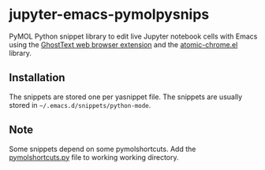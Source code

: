 # jupyter-emacs-pymolpysnips
PyMOL Python snippet library to edit live Jupyter notebook cells with Emacs using the [GhostText web browser extension](https://github.com/fregante/GhostText) and the [atomic-chrome.el](https://github.com/alpha22jp/atomic-chrome) library.

## Installation
The snippets are stored one per yasnippet file.
The snippets are usually stored in `~/.emacs.d/snippets/python-mode`.

## Note

Some snippets depend on some pymolshortcuts.
Add the [pymolshortcuts.py]() file to working working directory.


